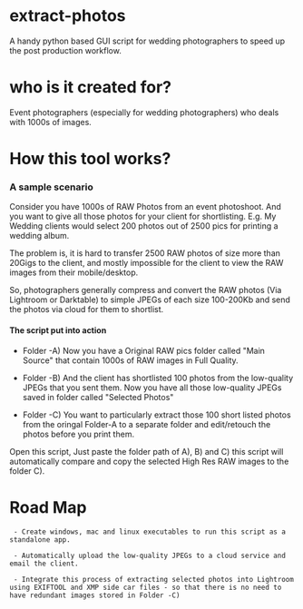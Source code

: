 # extract-photos
A handy python based GUI script for wedding photographers to speed up the post production workflow.

# who is it created for?
   Event photographers (especially for wedding photographers) who deals with 1000s of images.
 
# How this tool works?
### A sample scenario
   Consider you have 1000s of RAW Photos from an event photoshoot. And you want to give all those photos for your client for shortlisting. E.g. My Wedding clients would select 200 photos out of 2500 pics for printing a wedding album.
   
   The problem is, it is hard to transfer 2500 RAW photos of size more than 20Gigs to the client, and mostly impossible for the client to view the RAW images from their mobile/desktop.
   
   So, photographers generally compress and convert the RAW photos (Via Lightroom or Darktable) to simple JPEGs of each size 100-200Kb and send the photos via cloud for them to shortlist. 
   
#### The script put into action
    
   * Folder -A) Now you have a Original RAW pics folder called "Main Source" that contain 1000s of RAW images in Full Quality.
    
   * Folder -B) And the client has shortlisted 100 photos from the low-quality JPEGs that you sent them. Now you have all those low-quality JPEGs saved in folder called "Selected Photos"
    
   * Folder -C) You want to particularly extract those 100 short listed photos from the oringal Folder-A to a separate folder and edit/retouch the photos before you print them. 
    
 
 Open this script, Just paste the folder path of A), B) and C) this script will automatically compare and copy the selected High Res RAW images to the folder C). 
 
 # Road Map
     - Create windows, mac and linux executables to run this script as a standalone app.
     
     - Automatically upload the low-quality JPEGs to a cloud service and email the client.
     
     - Integrate this process of extracting selected photos into Lightroom using EXIFTOOL and XMP side car files - so that there is no need to have redundant images stored in Folder -C)
    

    
